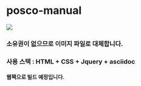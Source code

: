 # posco-manual
<img src="https://user-images.githubusercontent.com/45477679/91306156-22786a80-e7e7-11ea-8f98-91dbe7bd90d1.gif" />  

### 소유권이 없으므로 이미지 파일로 대체합니다.  

### 사용 스택 : HTML + CSS + Jquery + asciidoc  

#### 웹팩으로 빌드 예정입니다.  
